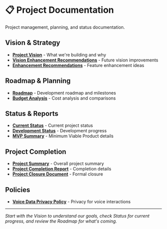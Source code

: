 # 📋 Project Documentation

Project management, planning, and status documentation.

## Vision & Strategy
- **[Project Vision](./VISION.md)** - What we're building and why
- **[Vision Enhancement Recommendations](./VISION_ENHANCEMENT_RECOMMENDATIONS.md)** - Future vision improvements
- **[Enhancement Recommendations](./ENHANCEMENT_RECOMMENDATIONS.md)** - Feature enhancement ideas

## Roadmap & Planning
- **[Roadmap](./ROADMAP.md)** - Development roadmap and milestones
- **[Budget Analysis](./BUDGET_ANALYSIS.md)** - Cost analysis and comparisons

## Status & Reports
- **[Current Status](./STATUS.md)** - Current project status
- **[Development Status](./DEVELOPMENT_STATUS.md)** - Development progress
- **[MVP Summary](./MVP_SUMMARY.md)** - Minimum Viable Product details

## Project Completion
- **[Project Summary](./PROJECT_SUMMARY.md)** - Overall project summary
- **[Project Completion Report](./PROJECT_COMPLETION_REPORT.md)** - Completion details
- **[Project Closure Document](./PROJECT_CLOSURE_DOCUMENT.md)** - Formal closure

## Policies
- **[Voice Data Privacy Policy](./VOICE_DATA_PRIVACY_POLICY.md)** - Privacy for voice interactions

---

*Start with the Vision to understand our goals, check Status for current progress, and review the Roadmap for what's coming.*
